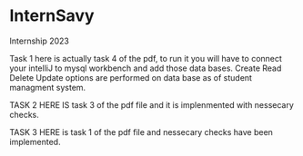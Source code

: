 # InternSavy
Internship 2023

Task 1 here is actually task 4 of the pdf, to run it you will have to connect your intelliJ to mysql workbench and add those data bases. Create Read Delete Update options are performed on data base as of student managment system.

TASK 2 HERE IS task 3 of the pdf file and it is implenmented with nessecary checks.

TASK 3 HERE is task 1 of the pdf file and nessecary checks have been implemented.
